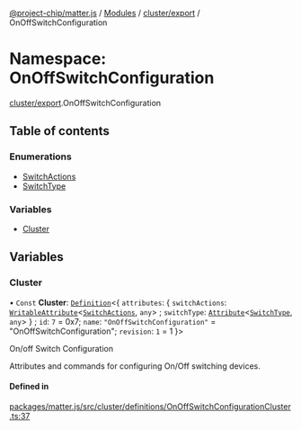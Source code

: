 [@project-chip/matter.js](../README.md) / [Modules](../modules.md) / [cluster/export](cluster_export.md) / OnOffSwitchConfiguration

# Namespace: OnOffSwitchConfiguration

[cluster/export](cluster_export.md).OnOffSwitchConfiguration

## Table of contents

### Enumerations

- [SwitchActions](../enums/cluster_export.OnOffSwitchConfiguration.SwitchActions.md)
- [SwitchType](../enums/cluster_export.OnOffSwitchConfiguration.SwitchType.md)

### Variables

- [Cluster](cluster_export.OnOffSwitchConfiguration.md#cluster)

## Variables

### Cluster

• `Const` **Cluster**: [`Definition`](cluster_export.ClusterFactory.md#definition)<{ `attributes`: { `switchActions`: [`WritableAttribute`](cluster_export.md#writableattribute)<[`SwitchActions`](../enums/cluster_export.OnOffSwitchConfiguration.SwitchActions.md), `any`\> ; `switchType`: [`Attribute`](cluster_export.md#attribute)<[`SwitchType`](../enums/cluster_export.OnOffSwitchConfiguration.SwitchType.md), `any`\>  } ; `id`: ``7`` = 0x7; `name`: ``"OnOffSwitchConfiguration"`` = "OnOffSwitchConfiguration"; `revision`: ``1`` = 1 }\>

On/off Switch Configuration

Attributes and commands for configuring On/Off switching devices.

#### Defined in

[packages/matter.js/src/cluster/definitions/OnOffSwitchConfigurationCluster.ts:37](https://github.com/project-chip/matter.js/blob/ac2c2688/packages/matter.js/src/cluster/definitions/OnOffSwitchConfigurationCluster.ts#L37)
